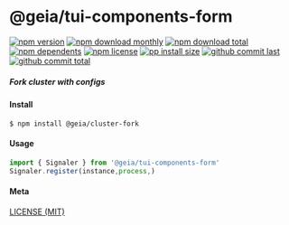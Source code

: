 # @geia/tui-components-form

[![npm version][badge-npm-version]][url-npm]
[![npm download monthly][badge-npm-download-monthly]][url-npm]
[![npm download total][badge-npm-download-total]][url-npm]
[![npm dependents][badge-npm-dependents]][url-github]
[![npm license][badge-npm-license]][url-npm]
[![pp install size][badge-pp-install-size]][url-pp]
[![github commit last][badge-github-last-commit]][url-github]
[![github commit total][badge-github-commit-count]][url-github]

[//]: <> (Shields)
[badge-npm-version]: https://flat.badgen.net/npm/v/@geia/cluster-fork
[badge-npm-download-monthly]: https://flat.badgen.net/npm/dm/@geia/cluster-fork
[badge-npm-download-total]:https://flat.badgen.net/npm/dt/@geia/cluster-fork
[badge-npm-dependents]: https://flat.badgen.net/npm/dependents/@geia/cluster-fork
[badge-npm-license]: https://flat.badgen.net/npm/license/@geia/cluster-fork
[badge-pp-install-size]: https://flat.badgen.net/packagephobia/install/@geia/cluster-fork
[badge-github-last-commit]: https://flat.badgen.net/github/last-commit/hoyeungw/geia
[badge-github-commit-count]: https://flat.badgen.net/github/commits/hoyeungw/geia

[//]: <> (Link)
[url-npm]: https://npmjs.org/package/@geia/cluster-fork
[url-pp]: https://packagephobia.now.sh/result?p=@geia/cluster-fork
[url-github]: https://github.com/hoyeungw/geia

##### Fork cluster with configs

#### Install
```console
$ npm install @geia/cluster-fork
```

#### Usage
```js
import { Signaler } from '@geia/tui-components-form'
Signaler.register(instance,process,)
```

#### Meta
[LICENSE (MIT)](LICENSE)
